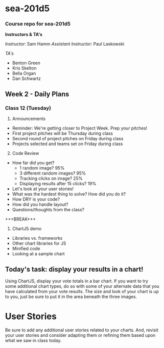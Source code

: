 # sea-201d5
### Course repo for sea-201d5
**Instructors & TA's**

*Instructor*: Sam Hamm
*Assistant Instructor*: Paul Laskowski

*TA's*
- Benton Green
- Kris Skelton
- Bella Organ
- Dan Schwartz

## Week 2 - Daily Plans
### Class 12 (Tuesday)
1. Announcements
  - Reminder: We're getting closer to Project Week. Prep your pitches!
  - First project pitches will be Thursday during class
  - Second round of project pitches on Friday during class
  - Projects selected and teams set on Friday during class
2. Code Review
  - How far did you get?
    * 1 random image? 95%
    * 3 different random images? 95%
    * Tracking clicks on image? 25%
    * Displaying results after 15 clicks? 19%
  - Let's look at your user stories!
  - What was the hardest thing to solve? How did you do it?
  - How DRY is your code?
  - How did you handle layout?
  - Questions/thoughts from the class?

+++BREAK+++

1. ChartJS demo
  - Libraries vs. frameworks
  - Other chart libraries for JS
  - Minified code
  - Looking at a sample chart

## Today's task: display your results in a chart!

Using ChartJS, display your vote totals in a bar chart. If you want to try some additional chart types, do so with some of your alternate data that you have calculated from your vote results. The size and look of your chart is up to you, just be sure to put it in the area beneath the three images.

# User Stories

Be sure to add any additional user stories related to your charts. And, revisit your user stories and consider adapting them or refining them based upon what we saw in class today.

